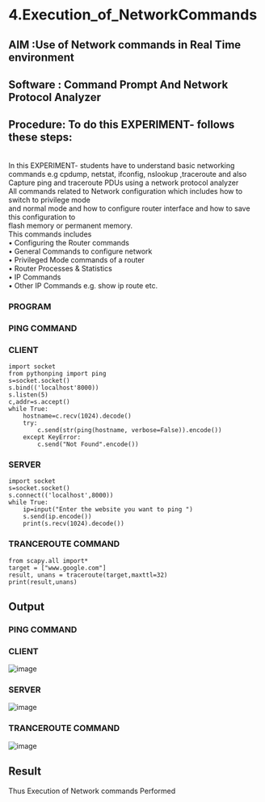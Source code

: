 # 4.Execution_of_NetworkCommands
## AIM :Use of Network commands in Real Time environment
## Software : Command Prompt And Network Protocol Analyzer
## Procedure: To do this EXPERIMENT- follows these steps:
<BR>
In this EXPERIMENT- students have to understand basic networking commands e.g cpdump, netstat, ifconfig, nslookup ,traceroute and also Capture ping and traceroute PDUs using a network protocol analyzer 
<BR>
All commands related to Network configuration which includes how to switch to privilege mode
<BR>
and normal mode and how to configure router interface and how to save this configuration to
<BR>
flash memory or permanent memory.
<BR>
This commands includes
<BR>
• Configuring the Router commands
<BR>
• General Commands to configure network
<BR>
• Privileged Mode commands of a router 
<BR>
• Router Processes & Statistics
<BR>
• IP Commands
<BR>
• Other IP Commands e.g. show ip route etc.
<BR>

### PROGRAM
### PING COMMAND
### CLIENT
```
import socket 
from pythonping import ping 
s=socket.socket() 
s.bind(('localhost'8000)) 
s.listen(5) 
c,addr=s.accept() 
while True: 
    hostname=c.recv(1024).decode() 
    try: 
        c.send(str(ping(hostname, verbose=False)).encode()) 
    except KeyError: 
        c.send("Not Found".encode())
```
### SERVER
```
import socket 
s=socket.socket() 
s.connect(('localhost',8000)) 
while True: 
    ip=input("Enter the website you want to ping ") 
    s.send(ip.encode()) 
    print(s.recv(1024).decode())
```
### TRANCEROUTE COMMAND
```
from scapy.all import* 
target = ["www.google.com"] 
result, unans = traceroute(target,maxttl=32) 
print(result,unans)
```
## Output
### PING COMMAND
### CLIENT
![image](https://github.com/Magathi7/4.Execution_of_NetworkCommends/assets/144870480/4327fa44-3b3c-4df7-a299-2f825d045a91)
### SERVER
![image](https://github.com/Magathi7/4.Execution_of_NetworkCommends/assets/144870480/5490cabe-9b1e-430b-b2b4-c5502e2ff0ef)
### TRANCEROUTE COMMAND
![image](https://github.com/Magathi7/4.Execution_of_NetworkCommends/assets/144870480/f757da8a-228d-4da9-9581-f22eb076c9a0)
## Result
Thus Execution of Network commands Performed 
